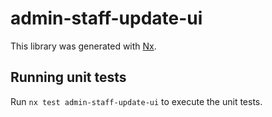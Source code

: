 # admin-staff-update-ui

This library was generated with [Nx](https://nx.dev).

## Running unit tests

Run `nx test admin-staff-update-ui` to execute the unit tests.
